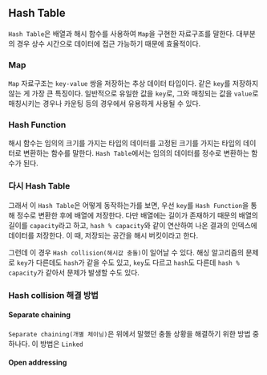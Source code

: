 
## Hash Table

`Hash Table`은 배열과 해시 함수를 사용하여 `Map`을 구현한 자료구조를 말한다. 대부분의 경우 상수 시간으로 데이터에 접근 가능하기 때문에 효율적이다.
### Map

`Map` 자료구조는 `key-value` 쌍을 저장하는 추상 데이터 타입이다. 같은 `key`를 저장하지 않는 게 가장 큰 특징이다. 일반적으로 유일한 값을 `key`로, 그와 매칭되는 값을 `value`로 매칭시키는 경우나 카운팅 등의 경우에서 유용하게 사용될 수 있다.

### Hash Function

해시 함수는 임의의 크기를 가지는 타입의 데이터를 고정된 크기를 가지는 타입의 데이터로 변환하는 함수를 말한다. `Hash Table`에서는 임의의 데이터를 정수로 변환하는 함수가 된다.

### 다시 Hash Table

그래서 이 `Hash Table`은 어떻게 동작하는가를 보면, 우선 `key`를 `Hash Function`을 통해 정수로 변환한 후에 배열에 저장한다. 다만 배열에는 길이가 존재하기 때문의 배열의 길이를 `capacity`라고 하고, `hash % capacity`와 같이 연산하여 나온 결과의 인덱스에 데이터를 저장한다. 이 때, 저장되는 공간을 해시 버킷이라고 한다.

그런데 이 경우 `Hash collision(해시값 충돌)`이 일어날 수 있다. 해싱 알고리즘의 문제로 `key`가 다른데도 `hash`가 같을 수도 있고, `key`도 다르고 `hash`도 다른데 `hash % capacity`가 같아서 문제가 발생할 수도 있다.

### Hash collision 해결 방법

#### Separate chaining

`Separate chaining(개별 체이닝)`은 위에서 말했던 충돌 상황을 해결하기 위한 방법 중 하나다. 이 방법은 `Linked `

#### Open addressing